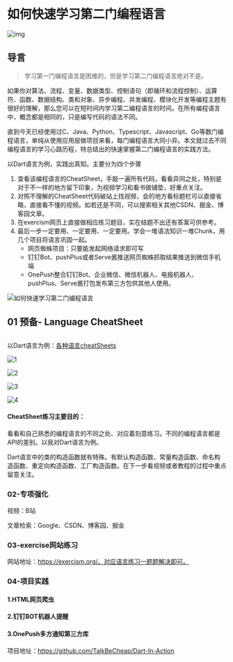 # 如何快速学习第二门编程语言

![img](https://typora-1300715298.cos.ap-shanghai.myqcloud.com/1_ySLpkUab2w-hxSds7wIrxA.jpeg)

## 导言

>   学习第一门编程语言是困难的，但是学习第二门编程语言绝对不是。

如果你对算法、流程、变量、数据类型、控制语句（即循环和流程控制）、运算符、函数、数据结构、类和对象、异步编程、并发编程、模块化开发等编程主题有很好的理解，那么您可以在短时间内学习第二编程语言的时间。在所有编程语言中，概念都是相同的，只是编写代码的语法不同。

直到今天已经使用过C、Java、Python、Typescript、Javascript、Go等数门编程语言，单纯从使用应用层做项目来看，每门编程语言大同小异。本文就过去不同编程语言的学习心路历程，特总结出的快速掌握第二门编程语言的实践方法。

以Dart语言为例，实践出真知。主要分为四个步骤

1.   查看该编程语言的CheatSheet，手敲一遍所有代码，看看异同之处，特别是对于不一样的地方留下印象，为视频学习和看书做铺垫，好重点关注。
2.   对照不理解的CheatSheet代码破站上找视频，会的地方看标题栏可以直接省略，直接看不懂的视频。如若还是不同，可以搜索相关其他CSDN、掘金、博客园文章。
3.   在exercism网页上直接做相应练习题目，实在结题不出还有答案可供参考。
4.   最后一步一定要用、一定要用、一定要用。学会一堆语法知识一堆Chunk，用几个项目将语言巩固一起。
     -   网页蜘蛛项目：只要能发起网络请求即可写
     -   钉钉Bot、pushPlus或者Serve酱推送网页蜘蛛抓取结果推送到微信手机端
     -   OnePush整合钉钉Bot、企业微信、微信机器人、电报机器人、pushPlus、Serve酱打包发布第三方包供其他人使用。

![如何快速学习第二门编程语言](https://typora-1300715298.cos.ap-shanghai.myqcloud.com/如何快速学习第二门编程语言.png)

## 01 预备- Language CheatSheet

## 

以Dart语言为例：[各种语言cheatSheets](https://devhints.io/)



![1](https://typora-1300715298.cos.ap-shanghai.myqcloud.com/image-20220613133816658.png)

![2](https://typora-1300715298.cos.ap-shanghai.myqcloud.com/image-20220613133816658.png)

![3](https://typora-1300715298.cos.ap-shanghai.myqcloud.com/image-20220613133939032.png)

![4](https://typora-1300715298.cos.ap-shanghai.myqcloud.com/image-20220613134005052.png)



#### CheatSheet练习主要目的：

看看和自己熟悉的编程语言的不同之处、对应着刻意练习。不同的编程语言都是API的差别。以我对Dart语言为例。

Dart语言中的类的构造函数就有特殊。有默认构造函数、常量构造函数、命名构造函数、重定向构造函数、工厂构造函数。在下一步看视频或者教程的过程中重点留意关注。

### 02-专项强化 

视频：B站

文章检索：Google、CSDN、博客园、掘金

### 03-exercise网站练习

网站地址：https://exercism.org/。对应语言练习一题题解决即可。

### 04-项目实践

#### 1.HTML网页爬虫

#### 2.钉钉BOT机器人提醒

#### 3.OnePush多方通知第三方库



项目地址：https://github.com/TalkBeCheap/Dart-In-Action

## 

## 
